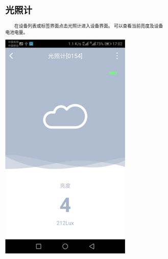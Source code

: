 # 光照计

&emsp;&emsp;在设备列表或标签界面点击光照计进入设备界面。 可以查看当前亮度及设备电池电量。

<img src="../images/MacBee/光照计/光照计.png" width = "375" height = "667">